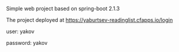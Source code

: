 Simple web project based on spring-boot 2.1.3 

The project deployed at https://yaburtsev-readinglist.cfapps.io/login

user: yakov

password: yakov
